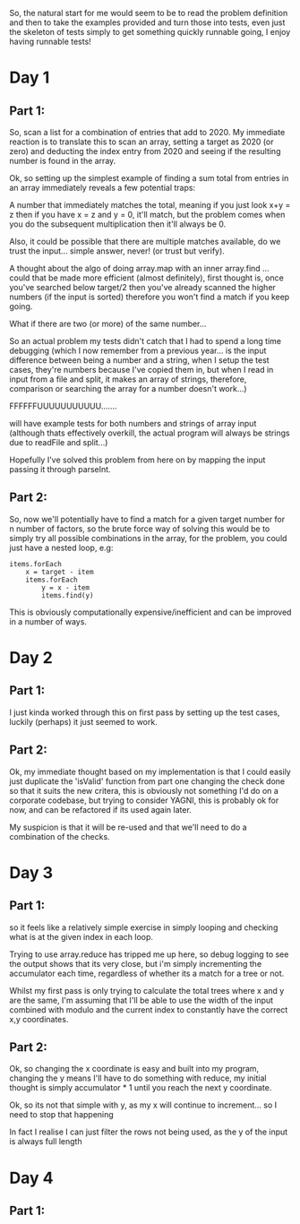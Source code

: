 So, the natural start for me would seem to be to read the problem definition and then to take the examples provided and turn those into tests, even just the skeleton of tests simply to get something quickly runnable going, I enjoy having runnable tests!

# Day 1
## Part 1:
So, scan a list for a combination of entries that add to 2020. My immediate reaction is to translate this to scan an array, setting a target as 2020 (or zero) and deducting the index entry from 2020 and seeing if the resulting number is found in the array.

Ok, so setting up the simplest example of finding a sum total from entries in an array immediately reveals a few potential traps:

A number that immediately matches the total, meaning if you just look x+y = z then if you have x = z and y = 0, it'll match, but the problem comes when you do the subsequent multiplication then it'll always be 0.

Also, it could be possible that there are multiple matches available, do we trust the input... simple answer, never! (or trust but verify).

A thought about the algo of doing array.map with an inner array.find ... could that be made more efficient (almost definitely), first thought is, once you've searched below target/2 then you've already scanned the higher numbers (if the input is sorted) therefore you won't find a match if you keep going.

What if there are two (or more) of the same number...

So an actual problem my tests didn't catch that I had to spend a long time debugging (which I now remember from a previous year... is the input difference between being a number and a string, when I setup the test cases, they're numbers because I've copied them in, but when I read in input from a file and split, it makes an array of strings, therefore, comparison or searching the array for a number doesn't work...)

FFFFFFUUUUUUUUUUU.......

will have example tests for both numbers and strings of array input (although thats effectively overkill, the actual program will always be strings due to readFile and split...)

Hopefully I've solved this problem from here on by mapping the input passing it through parseInt.

## Part 2:
So, now we'll potentially have to find a match for a given target number for n number of factors, so the brute force way of solving this would be to simply try all possible combinations in the array, for the problem, you could just have a nested loop, e.g: 

```
items.forEach
    x = target - item
    items.forEach
        y = x - item
        items.find(y) 
```

This is obviously computationally expensive/inefficient and can be improved in a number of ways.

# Day 2
## Part 1:

I just kinda worked through this on first pass by setting up the test cases, luckily (perhaps) it just seemed to work.

## Part 2:

Ok, my immediate thought based on my implementation is that I could easily just duplicate the 'isValid' function from part one changing the check done so that it suits the new critera, this is obviously not something I'd do on a corporate codebase, but trying to consider YAGNI, this is probably ok for now, and can be refactored if its used again later.

My suspicion is that it will be re-used and that we'll need to do a combination of the checks.

# Day 3
## Part 1:

so it feels like a relatively simple exercise in simply looping and checking what is at the given index in each loop.

Trying to use array.reduce has tripped me up here, so debug logging to see the output shows that its very close, but i'm simply incrementing the accumulator each time, regardless of whether its a match for a tree or not.

Whilst my first pass is only trying to calculate the total trees where x and y are the same, I'm assuming that I'll be able to use the width of the input combined with modulo and the current index to constantly have the correct x,y coordinates.

## Part 2:

Ok, so changing the x coordinate is easy and built into my program, changing the y means I'll have to do something with reduce, my initial thought is simply accumulator * 1 until you reach the next y coordinate.

Ok, so its not that simple with y, as my x will continue to increment... so I need to stop that happening

In fact I realise I can just filter the rows not being used, as the y of the input is always full length

# Day 4
## Part 1:

